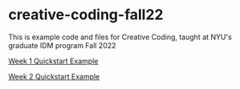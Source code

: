 # creative-coding-fall22

This is example code and files for Creative Coding, taught at NYU's graduate IDM program Fall 2022

[Week 1 Quickstart Example](https://andrewcotter.io/creative-coding-fall22/week01/p5-start)

[Week 2 Quickstart Example](https://andrewcotter.io/creative-coding-fall22/week02/p5-start)